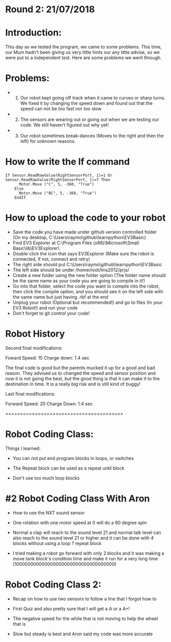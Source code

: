 # Round 2: 21/07/2018

# Introduction:

This day as we tested the program, we came to some problems. This time, our Mum hadn't been giving us very little hints our any little advise, so we were put to a independent test. Here are some problems we went through. 

# Problems:

* 1. Our robot kept going off track when it came to curves or sharp turns. We fixed it by changing the speed down and found out that the speed can not be too fast nor too slow

* 2. The sensors are wearing out or going out when we are testing our code. We still haven't figured out why yet!

* 3. Our robot sometimes break-dances (Moves to the right and then the left) for unknown reasons.   



# How to write the If command

```Small Basic
If Sensor.ReadRawValue(RightSensorPort, 1)=1 Or Sensor.ReadRawValue(RightSensorPort, 1)=7 Then
      Motor.Move ("C", 5, -360, "True")
    Else
      Motor.Move ("BC", 5, -360, "True")
    EndIf
```

# How to upload the code to your robot

* Save the code you have made under github version controlled folder (On my desktop, C:\Users\raymo\github\learnpython\EV3Basic)
* Find EV3 Explorer at C:\Program Files (x86)\Microsoft\Small Basic\lib\EV3Explorer\
* Double click the icon that says EV3Explorer (Make sure the robot is connected, if not, connect and retry)
* The right side should put C:\Users\raymo\github\learnpython\EV3Basic 
* The left side should be under /home/root/lms2012/prjs/
* Create a new folder using the new folder option (The folder name should be the same name as your code you are going to compile in it!)
* Go into that folder, select the code you want to compile into the robot, then click the compile option, and you should see it on the left side with the same name but just having .rbf at the end
* Unplug your robot (Optional but recommended!) and go to files (In your EV3 Robot!) and run your code
* Don't forget to git control your code!

# Robot History

Second final modifications: 

Foward Speed: 15
Charge down: 1.4 sec 

The final code is good but the parents mucked it up for a good and bad reason. They advised us to changed the speed and sensor position and now it is not going the best, but the good thing is that it can make it to the destination in time. It is a really big risk and is still kind of buggy!

Last final modifications:

Forward Speed: 20
Charge Down: 1.4 sec

========================================

# Robot Coding Class:

Things I learned:

* You can not put end program blocks in loops, or switches

* The Repeat block can be used as a repeat until block

* Don't use too much loop blocks 

# #2 Robot Coding Class With Aron

* How to use the NXT sound sensor

* One rotation with one motor speed at 0 will do a 90 degree spin

* Normal a clap will reach to the sound level 21 and normal talk level can also reach to the sound level 21 or higher and it can be done with 4 blocks without using a loop ? repeat block

* I tried making a robot go forward with only 2 blocks and it was making a move tank block's condition time and make it run for a very long time (100000000000000000000000000000000000)

# Robot Coding Class 2:

* Recap on how to use two sensors to follow a line that I forgot how to

* First Quiz and also pretty sure that I will get a A or a A+!

* The negative speed for the while that is not moving to help the wheel that is

* Slow but steady is best and Aron said my code was more accurate